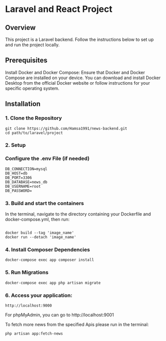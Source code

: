 # Laravel and React Project


## Overview 
This project is a Laravel backend. Follow the instructions below to set up and run the project locally.

## Prerequisites
Install Docker and Docker Compose: Ensure that Docker and Docker Compose are installed on your device. You can download and install Docker Desktop from the official Docker website or follow instructions for your specific operating system.

## Installation

### 1. Clone the Repository
```
git clone https://github.com/Hamsa1991/news-backend.git
cd path/to/laravel/project
```

### 2. Setup

### Configure the .env File (if needed)
```
DB_CONNECTION=mysql
DB_HOST=db
DB_PORT=3306
DB_DATABASE=news_db
DB_USERNAME=root
DB_PASSWORD=

```

### 3. Build and start the containers
In the terminal, navigate to the directory containing your Dockerfile and docker-compose.yml, then run:
```

docker build --tag 'image_name'
docker run --detach 'image_name'
```

### 4. Install Composer Dependencies
```$xslt
docker-compose exec app composer install
```

### 5. Run Migrations
```$xslt
docker-compose exec app php artisan migrate
```

### 6. Access your application:
```
http://localhost:9000
```
 For phpMyAdmin, you can go to http://localhost:9001
 
 To fetch more news from the specified Apis please run in the terminal:
 ```$xslt
php artisan app:fetch-news
```





